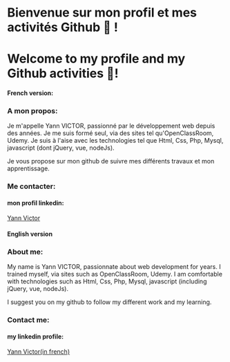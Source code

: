 # Bienvenue sur mon profil et mes activités Github 👋 !
# Welcome to my profile and my Github activities 👋!

#### French version: 
### A mon propos:

Je m'appelle Yann VICTOR, passionné par le développement web depuis des années. 
Je me suis formé seul, via des sites tel qu'OpenClassRoom, Udemy. Je suis à l'aise avec les technologies tel que Html, Css, Php, Mysql, javascript (dont jQuery, vue, nodeJs).

Je vous propose sur mon github de suivre mes différents travaux et mon apprentissage.

### Me contacter:

#### mon profil linkedin: 
<a href="https://www.linkedin.com/in/yann-victor/ "> Yann Victor </a>

#### English version
### About me:

My name is Yann VICTOR, passionnate about web development for years.
I trained myself, via sites such as OpenClassRoom, Udemy. I am comfortable with technologies such as Html, Css, Php, Mysql, javascript (including jQuery, vue, nodeJs).

I suggest you on my github to follow my different work and my learning.

### Contact me:

#### my linkedin profile:
<a href="https://www.linkedin.com/in/yann-victor/ "> Yann Victor(in french) </a>

<!--
**nayb87/nayb87** is a ✨ _special_ ✨ repository because its `README.md` (this file) appears on your GitHub profile.

Here are some ideas to get you started:

- 🔭 I’m currently working on ...
- 🌱 I’m currently learning ...
- 👯 I’m looking to collaborate on ...
- 🤔 I’m looking for help with ...
- 💬 Ask me about ...
- 📫 How to reach me: ...
- 😄 Pronouns: ...
- ⚡ Fun fact: ...
-->
